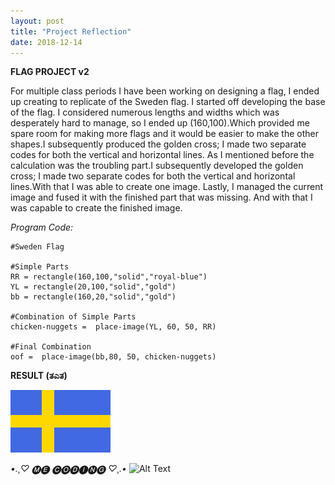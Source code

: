 ```yaml
---
layout: post
title: "Project Reflection"
date: 2018-12-14
---
```

<b> FLAG PROJECT v2 </b>

For multiple class periods I have been working on designing a flag, I ended up creating to replicate of the Sweden flag. I started off developing the base of the flag. I considered numerous lengths and widths which was desperately hard to manage, so I ended up (160,100).Which provided me spare room for making more flags and it would be easier to make the other shapes.I subsequently produced the golden cross; I made two separate codes for both the vertical and horizontal lines. As I mentioned before the calculation was the troubling part.I subsequently developed the golden cross; I made two separate codes for both the vertical and horizontal lines.With that I was able to create one image. Lastly, I managed the current image and fused it with the finished part that was missing. And with that I was capable to create the finished image.

<i> Program Code: </i>

```
#Sweden Flag

#Simple Parts 
RR = rectangle(160,100,"solid","royal-blue")
YL = rectangle(20,100,"solid","gold")
bb = rectangle(160,20,"solid","gold")

#Combination of Simple Parts 
chicken-nuggets =  place-image(YL, 60, 50, RR)

#Final Combination 
oof =  place-image(bb,80, 50, chicken-nuggets)

```
<b> RESULT (ತಎತ) </b>

![Github Logo](/images/jojo.png)

*•.¸♡ 🅜🅔 🅒🅞🅓🅘🅝🅖 ♡¸.•*
![Alt Text](https://memestatic.fjcdn.com/gifs/Anime_7beebb_6217729.gif)
